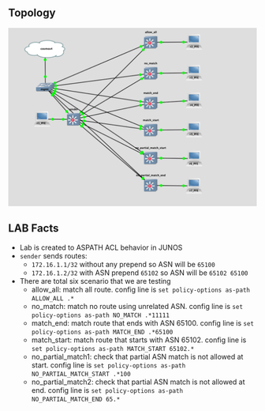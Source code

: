 ## Topology

![Topology](Topology.png)

## LAB Facts

- Lab is created to ASPATH ACL behavior in JUNOS
- `sender` sends routes:
  - `172.16.1.1/32` without any prepend so ASN will be `65100`
  - `172.16.1.2/32` with ASN prepend `65102` so ASN will be `65102 65100`
- There are total six scenario that we are testing
  - allow_all: match all route. config line is `set policy-options as-path ALLOW_ALL .*`
  - no_match: match no route using unrelated ASN. config line is `set policy-options as-path NO_MATCH .*11111`
  - match_end: match route that ends with ASN 65100. config line is `set policy-options as-path MATCH_END .*65100`
  - match_start: match route that starts with ASN 65102. config line is `set policy-options as-path MATCH_START 65102.*`
  - no_partial_match1: check that partial ASN match is not allowed at start. config line is `set policy-options as-path NO_PARTIAL_MATCH_START .*100`
  - no_partial_match2: check that partial ASN match is not allowed at end. config line is `set policy-options as-path NO_PARTIAL_MATCH_END 65.*`
